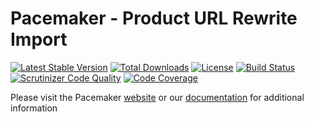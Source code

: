 # Pacemaker - Product URL Rewrite Import

[![Latest Stable Version](https://img.shields.io/packagist/v/techdivision/import-product-url-rewrite.svg?style=flat-square)](https://packagist.org/packages/techdivision/import-product-url-rewrite) 
 [![Total Downloads](https://img.shields.io/packagist/dt/techdivision/import-product-url-rewrite.svg?style=flat-square)](https://packagist.org/packages/techdivision/import-product-url-rewrite)
 [![License](https://img.shields.io/packagist/l/techdivision/import-product-url-rewrite.svg?style=flat-square)](https://packagist.org/packages/techdivision/import-product-url-rewrite)
 [![Build Status](https://img.shields.io/travis/techdivision/import-product-url-rewrite/master.svg?style=flat-square)](http://travis-ci.org/techdivision/import-product-url-rewrite)
 [![Scrutinizer Code Quality](https://img.shields.io/scrutinizer/g/techdivision/import-product-url-rewrite/master.svg?style=flat-square)](https://scrutinizer-ci.com/g/techdivision/import-product-url-rewrite/?branch=master) [![Code Coverage](https://img.shields.io/scrutinizer/coverage/g/techdivision/import-product-url-rewrite/master.svg?style=flat-square)](https://scrutinizer-ci.com/g/techdivision/import-product-url-rewrite/?branch=master)

Please visit the Pacemaker [website](https://pacemaker.techdivision.com) or our [documentation](https://docs.met.tdintern.de/pacemaker/1.3/) for additional information
